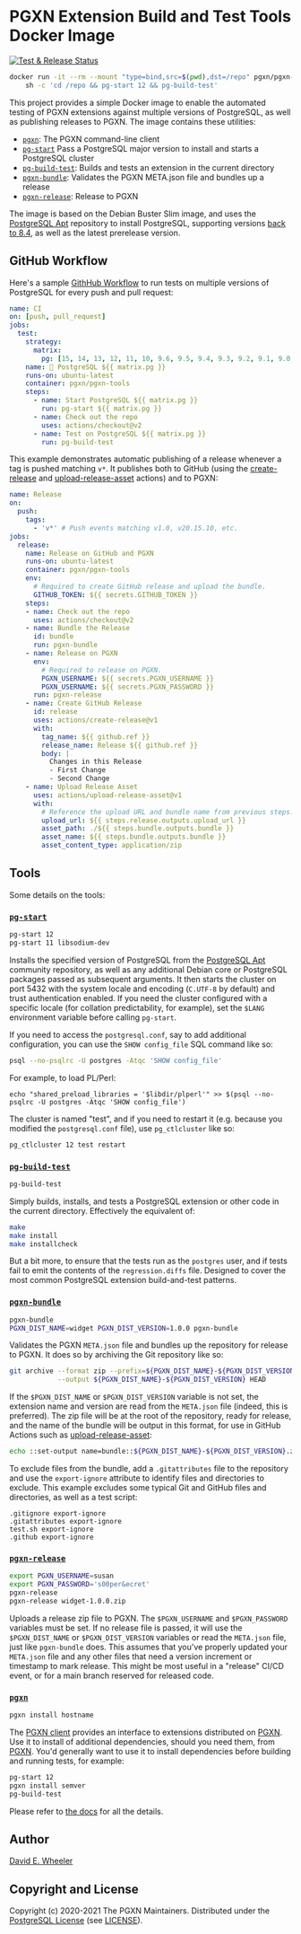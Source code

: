 PGXN Extension Build and Test Tools Docker Image
================================================

[![Test & Release Status](https://github.com/pgxn/docker-pgxn-tools/workflows/CI/CD/badge.svg)](https://github.com/pgxn/docker-pgxn-tools/actions)

``` sh
docker run -it --rm --mount "type=bind,src=$(pwd),dst=/repo" pgxn/pgxn-tools \
    sh -c 'cd /repo && pg-start 12 && pg-build-test'
```

This project provides a simple Docker image to enable the automated testing of
PGXN extensions against multiple versions of PostgreSQL, as well as publishing
releases to PGXN. The image contains these utilities:

*   [`pgxn`][cli]: The PGXN command-line client
*   [`pg-start`] Pass a PostgreSQL major version to install and starts a PostgreSQL cluster
*   [`pg-build-test`]: Builds and tests an extension in the current directory
*   [`pgxn-bundle`]: Validates the PGXN META.json file and bundles up a release
*   [`pgxn-release`]: Release to PGXN

The image is based on the Debian Buster Slim image, and uses the
[PostgreSQL Apt] repository to install PostgreSQL, supporting versions
[back to 8.4], as well as the latest prerelease version.

GitHub Workflow
---------------

Here's a sample [GithHub Workflow] to run tests on multiple versions of
PostgreSQL for every push and pull request:

``` yaml
name: CI
on: [push, pull_request]
jobs:
  test:
    strategy:
      matrix:
        pg: [15, 14, 13, 12, 11, 10, 9.6, 9.5, 9.4, 9.3, 9.2, 9.1, 9.0, 8.4]
    name: 🐘 PostgreSQL ${{ matrix.pg }}
    runs-on: ubuntu-latest
    container: pgxn/pgxn-tools
    steps:
      - name: Start PostgreSQL ${{ matrix.pg }}
        run: pg-start ${{ matrix.pg }}
      - name: Check out the repo
        uses: actions/checkout@v2
      - name: Test on PostgreSQL ${{ matrix.pg }}
        run: pg-build-test
```

This example demonstrates automatic publishing of a release whenever a tag is
pushed matching  `v*`. It publishes both to GitHub (using the [create-release]
and [upload-release-asset] actions) and to PGXN:

``` yaml
name: Release
on:
  push:
    tags:
      - 'v*' # Push events matching v1.0, v20.15.10, etc.
jobs:
  release:
    name: Release on GitHub and PGXN
    runs-on: ubuntu-latest
    container: pgxn/pgxn-tools
    env:
      # Required to create GitHub release and upload the bundle.
      GITHUB_TOKEN: ${{ secrets.GITHUB_TOKEN }}
    steps:
    - name: Check out the repo
      uses: actions/checkout@v2
    - name: Bundle the Release
      id: bundle
      run: pgxn-bundle
    - name: Release on PGXN
      env:
        # Required to release on PGXN.
        PGXN_USERNAME: ${{ secrets.PGXN_USERNAME }}
        PGXN_USERNAME: ${{ secrets.PGXN_PASSWORD }}
      run: pgxn-release
    - name: Create GitHub Release
      id: release
      uses: actions/create-release@v1
      with:
        tag_name: ${{ github.ref }}
        release_name: Release ${{ github.ref }}
        body: |
          Changes in this Release
          - First Change
          - Second Change
    - name: Upload Release Asset
      uses: actions/upload-release-asset@v1
      with:
        # Reference the upload URL and bundle name from previous steps.
        upload_url: ${{ steps.release.outputs.upload_url }}
        asset_path: ./${{ steps.bundle.outputs.bundle }}
        asset_name: ${{ steps.bundle.outputs.bundle }}
        asset_content_type: application/zip
```

Tools
-----

Some details on the tools:

### [`pg-start`]

``` sh
pg-start 12
pg-start 11 libsodium-dev
```

Installs the specified version of PostgreSQL from the [PostgreSQL Apt] community
repository, as well as any additional Debian core or PostgreSQL packages passed
as subsequent arguments. It then starts the cluster on port 5432 with the system
locale and encoding (`C.UTF-8` by default) and trust authentication enabled. If
you need the cluster configured with a specific locale (for collation
predictability, for example), set the `$LANG` environment variable before
calling `pg-start`.

If you need to access the `postgresql.conf`, say to add additional configuration,
you can use the `SHOW config_file` SQL command like so:

``` sh
psql --no-psqlrc -U postgres -Atqc 'SHOW config_file'
```

For example, to load PL/Perl:

```
echo "shared_preload_libraries = '$libdir/plperl'" >> $(psql --no-psqlrc -U postgres -Atqc 'SHOW config_file')
```

The cluster is named "test", and if you need to restart it (e.g. because you
modified the `postgresql.conf` file), use `pg_ctlcluster` like so:

``` sh
pg_ctlcluster 12 test restart
```

### [`pg-build-test`]

``` sh
pg-build-test
```

Simply builds, installs, and tests a PostgreSQL extension or other code in the
current directory. Effectively the equivalent of:

``` sh
make
make install
make installcheck
```

But a bit more, to ensure that the tests run as the `postgres` user, and if
tests fail to emit the contents of the `regression.diffs` file. Designed to
cover the most common PostgreSQL extension build-and-test patterns.

### [`pgxn-bundle`]

``` sh
pgxn-bundle
PGXN_DIST_NAME=widget PGXN_DIST_VERSION=1.0.0 pgxn-bundle
```

Validates the PGXN `META.json` file and bundles up the repository for release
to PGXN. It does so by archiving the Git repository like so:

``` sh
git archive --format zip --prefix=${PGXN_DIST_NAME}-${PGXN_DIST_VERSION}/ \
            --output ${PGXN_DIST_NAME}-${PGXN_DIST_VERSION} HEAD
```

If the `$PGXN_DIST_NAME` or `$PGXN_DIST_VERSION` variable is not set, the
extension name and version are read from the `META.json` file (indeed, this
is preferred). The zip file will be at the root of the repository, ready for
release, and the name of the bundle will be output in this format, for use in
GitHub Actions such as [upload-release-asset]:

``` sh
echo ::set-output name=bundle::${PGXN_DIST_NAME}-${PGXN_DIST_VERSION}.zip
```

To exclude files from the bundle, add a `.gitattributes` file to the repository
and use the `export-ignore` attribute to identify files and directories to
exclude. This example excludes some typical Git and GitHub files and
directories, as well as a test script:

```
.gitignore export-ignore
.gitattributes export-ignore
test.sh export-ignore
.github export-ignore
```

### [`pgxn-release`]

``` sh
export PGXN_USERNAME=susan
export PGXN_PASSWORD='s00per&ecret'
pgxn-release
pgxn-release widget-1.0.0.zip
```

Uploads a release zip file to PGXN. The `$PGXN_USERNAME` and `$PGXN_PASSWORD`
variables must be set. If no release file is passed, it will use the
`$PGXN_DIST_NAME` or `$PGXN_DIST_VERSION` variables or read the `META.json`
file, just like `pgxn-bundle` does. This assumes that you've properly updated
your `META.json` file and any other files that need a version increment or
timestamp to mark release. This might be most useful in a "release" CI/CD
event, or for a main branch reserved for released code.

### [`pgxn`][cli]

``` sh
pgxn install hostname
```

The [PGXN client][cli] provides an interface to extensions distributed on
[PGXN]. Use it to install of additional dependencies, should you need them, from
[PGXN]. You'd generally want to use it to install dependencies before building and
running tests, for example:

``` sh
pg-start 12
pgxn install semver
pg-build-test
```

Please refer to [the docs] for all the details.

Author
------

[David E. Wheeler]

Copyright and License
---------------------

Copyright (c) 2020-2021 The PGXN Maintainers. Distributed under the
[PostgreSQL License] (see [LICENSE]).

  [cli]: https://github.com/pgxn/pgxnclient
  [`pg-start`]: bin/pg-start
  [`pg-build-test`]: bin/pg-build-test
  [`pgxn-bundle`]: bin/pgxn-bundle
  [`pgxn-release`]: bin/pgxn-release
  [PostgreSQL Apt]: https://wiki.postgresql.org/wiki/Apt
  [back to 8.4]: http://apt.postgresql.org/pub/repos/apt/dists/buster-pgdg/
  [GithHub Workflow]: https://help.github.com/en/actions/configuring-and-managing-workflows
  [create-release]: https://github.com/actions/create-release
  [upload-release-asset]: https://github.com/actions/upload-release-asset
  [PGXN]: https;//pgxn.org/ "The PostgreSQL Extension Network"
  [David E. Wheeler]: https://justatheory.com/
  [PostgreSQL License]: https://opensource.org/licenses/PostgreSQL
  [LICENSE]: LICENSE
  [the docs]: https://pgxn.github.io/pgxnclient/